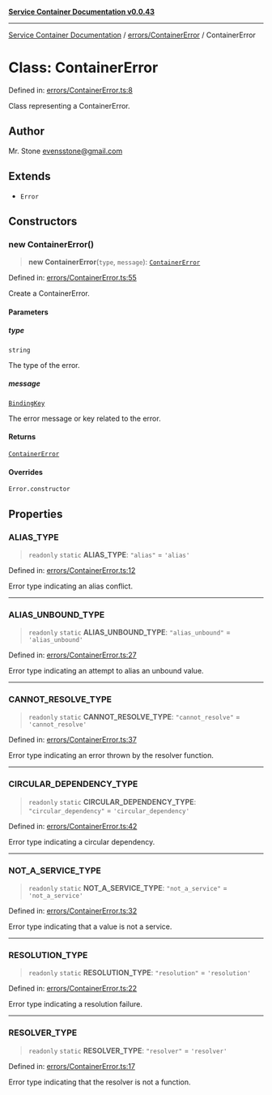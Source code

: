 [**Service Container Documentation v0.0.43**](../../../README.md)

***

[Service Container Documentation](../../../modules.md) / [errors/ContainerError](../README.md) / ContainerError

# Class: ContainerError

Defined in: [errors/ContainerError.ts:8](https://github.com/stonemjs/service-container/blob/020e91c7b464b5fa785c869702b6bef84b206d51/src/errors/ContainerError.ts#L8)

Class representing a ContainerError.

## Author

Mr. Stone <evensstone@gmail.com>

## Extends

- `Error`

## Constructors

### new ContainerError()

> **new ContainerError**(`type`, `message`): [`ContainerError`](ContainerError.md)

Defined in: [errors/ContainerError.ts:55](https://github.com/stonemjs/service-container/blob/020e91c7b464b5fa785c869702b6bef84b206d51/src/errors/ContainerError.ts#L55)

Create a ContainerError.

#### Parameters

##### type

`string`

The type of the error.

##### message

[`BindingKey`](../../../declarations/type-aliases/BindingKey.md)

The error message or key related to the error.

#### Returns

[`ContainerError`](ContainerError.md)

#### Overrides

`Error.constructor`

## Properties

### ALIAS\_TYPE

> `readonly` `static` **ALIAS\_TYPE**: `"alias"` = `'alias'`

Defined in: [errors/ContainerError.ts:12](https://github.com/stonemjs/service-container/blob/020e91c7b464b5fa785c869702b6bef84b206d51/src/errors/ContainerError.ts#L12)

Error type indicating an alias conflict.

***

### ALIAS\_UNBOUND\_TYPE

> `readonly` `static` **ALIAS\_UNBOUND\_TYPE**: `"alias_unbound"` = `'alias_unbound'`

Defined in: [errors/ContainerError.ts:27](https://github.com/stonemjs/service-container/blob/020e91c7b464b5fa785c869702b6bef84b206d51/src/errors/ContainerError.ts#L27)

Error type indicating an attempt to alias an unbound value.

***

### CANNOT\_RESOLVE\_TYPE

> `readonly` `static` **CANNOT\_RESOLVE\_TYPE**: `"cannot_resolve"` = `'cannot_resolve'`

Defined in: [errors/ContainerError.ts:37](https://github.com/stonemjs/service-container/blob/020e91c7b464b5fa785c869702b6bef84b206d51/src/errors/ContainerError.ts#L37)

Error type indicating an error thrown by the resolver function.

***

### CIRCULAR\_DEPENDENCY\_TYPE

> `readonly` `static` **CIRCULAR\_DEPENDENCY\_TYPE**: `"circular_dependency"` = `'circular_dependency'`

Defined in: [errors/ContainerError.ts:42](https://github.com/stonemjs/service-container/blob/020e91c7b464b5fa785c869702b6bef84b206d51/src/errors/ContainerError.ts#L42)

Error type indicating a circular dependency.

***

### NOT\_A\_SERVICE\_TYPE

> `readonly` `static` **NOT\_A\_SERVICE\_TYPE**: `"not_a_service"` = `'not_a_service'`

Defined in: [errors/ContainerError.ts:32](https://github.com/stonemjs/service-container/blob/020e91c7b464b5fa785c869702b6bef84b206d51/src/errors/ContainerError.ts#L32)

Error type indicating that a value is not a service.

***

### RESOLUTION\_TYPE

> `readonly` `static` **RESOLUTION\_TYPE**: `"resolution"` = `'resolution'`

Defined in: [errors/ContainerError.ts:22](https://github.com/stonemjs/service-container/blob/020e91c7b464b5fa785c869702b6bef84b206d51/src/errors/ContainerError.ts#L22)

Error type indicating a resolution failure.

***

### RESOLVER\_TYPE

> `readonly` `static` **RESOLVER\_TYPE**: `"resolver"` = `'resolver'`

Defined in: [errors/ContainerError.ts:17](https://github.com/stonemjs/service-container/blob/020e91c7b464b5fa785c869702b6bef84b206d51/src/errors/ContainerError.ts#L17)

Error type indicating that the resolver is not a function.
